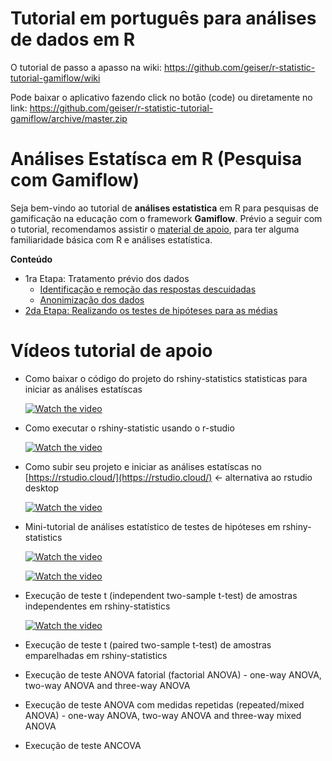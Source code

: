# Tutorial em português para análises de dados em R

O tutorial de passo a apasso na wiki:
https://github.com/geiser/r-statistic-tutorial-gamiflow/wiki

Pode baixar o aplicativo fazendo click no botão (code) ou diretamente no link: https://github.com/geiser/r-statistic-tutorial-gamiflow/archive/master.zip 

# Análises Estatísca em R (Pesquisa com Gamiflow)

Seja bem-vindo ao tutorial de **análises estatistica** em R para pesquisas de gamificação na educação com o framework **Gamiflow**.
Prévio a seguir com o tutorial, recomendamos assistir o [material de apoio](https://github.com/geiser/r-statistic-tutorial-gamiflow/wiki/material-de-apoio), para ter alguma familiaridade básica com R e análises estatística.

**Conteúdo**
* 1ra Etapa: Tratamento prévio dos dados
  * [Identificação e remoção das respostas descuidadas](https://github.com/geiser/r-statistic-tutorial-gamiflow/wiki/01-Identificação-e-remoção-das-respostas-descuidadas)
  * [Anonimização dos dados](https://github.com/geiser/r-statistic-tutorial-gamiflow/wiki/02-Anonimização-dos-dados)
* [2da Etapa: Realizando os testes de hipóteses para as médias](https://github.com/geiser/r-statistic-tutorial-gamiflow/wiki/03-Testes-de-hipóteses)
  

# Vídeos tutorial de apoio

* Como baixar o código do projeto do rshiny-statistics statisticas para iniciar as análises estatíscas

  [![Watch the video](https://img.youtube.com/vi/Dcpdo4MW2g4/hqdefault.jpg)](https://www.youtube.com/embed/Dcpdo4MW2g4)

* Como executar o rshiny-statistic usando o r-studio

  [![Watch the video](https://img.youtube.com/vi/5qjEO99wZuE/hqdefault.jpg)](https://www.youtube.com/embed/5qjEO99wZuE)

* Como subir seu projeto e iniciar as análises estatíscas no [https://rstudio.cloud/](https://rstudio.cloud/) <- alternativa ao rstudio desktop

  [![Watch the video](https://img.youtube.com/vi/smMmkKKXuLw/hqdefault.jpg)](https://www.youtube.com/embed/smMmkKKXuLw)

* Mini-tutorial de análises estatístico de testes de hipóteses em rshiny-statistics

  [![Watch the video](https://img.youtube.com/vi/DEn4n4XeRx0/hqdefault.jpg)](https://www.youtube.com/embed/DEn4n4XeRx0)

  [![Watch the video](https://img.youtube.com/vi/Joi_k_NmWvM/hqdefault.jpg)](https://www.youtube.com/embed/Joi_k_NmWvM)

* Execução de teste t (independent two-sample t-test) de amostras independentes em rshiny-statistics

  [![Watch the video](https://img.youtube.com/vi/zzGPqNTpu70/hqdefault.jpg)](https://www.youtube.com/embed/zzGPqNTpu70)

* Execução de teste t (paired two-sample t-test) de amostras emparelhadas em rshiny-statistics

* Execução de teste ANOVA fatorial (factorial ANOVA) - one-way ANOVA, two-way ANOVA and three-way ANOVA 

* Execução de teste ANOVA com medidas repetidas (repeated/mixed ANOVA) - one-way ANOVA, two-way ANOVA and three-way mixed ANOVA

* Execução de teste ANCOVA



